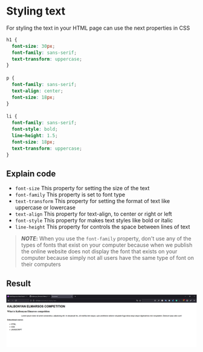 # Styling text

For styling the text in your HTML page can use the next properties in CSS

```css
h1 {
  font-size: 30px;
  font-family: sans-serif;
  text-transform: uppercase;
}

p {
  font-family: sans-serif;
  text-align: center;
  font-size: 18px;
}

li {
  font-family: sans-serif;
  font-style: bold;
  line-height: 1.5;
  font-size: 18px;
  text-transform: uppercase;
}
```

## Explain code

- `font-size` This property for setting the size of the text
- `font-family` This property is set to font type
- `text-transform` This property for setting the format of text like uppercase or lowercase
- `text-align` This property for text-align, to center or right or left
- `font-style` This property for makes text styles like bold or italic
- `line-height` This property for controls the space between lines of text

> **_NOTE_:** When you use the `font-family` property, don't use any of the types of fonts that exist on your computer because when we publish the online website does not display the font that exists on your computer because simply not all users have the same type of font on their computers

## Result

![Result](images/result.png)
